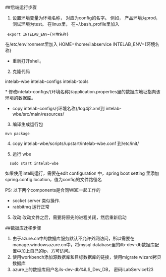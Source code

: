 ##后端运行步骤

1. 设置环境变量为环境名称， 对应为config的名字。 例如， 产品环境为prod， 测试环境为test。 在linux里， 在~/.bash_profile里加入
  
  ```
  export INTELAB_ENV={环境名称}
  ```
  
  在/etc/environment里加入
  HOME=/home/ilabservice
  INTELAB_ENV={环境名称}
 
 * 重新打开shell。

2. 克隆代码
 
  intelab-wbe
  intelab-configs
  intelab-tools
  
 * 修改intelab-configs/{环境名称}/application.properties里的数据库地址指向该环境的数据库。
 * copy intelab-configs/{环境名称}/log4j2.xml到 intelab-wbe/src/main/resources/
 
3. 编译生成运行包
  
  ```
  mvn package
  ```
  
4. copy intelab-wbe/scripts/upstart/intelab-wbe.conf 到/etc/init/


5. 运行 wbe

```
  sudo start intelab-wbe
```

如果使用intellij运行，需要在edit configuration 中，spring boot setting 里添加spring.config.location，值为config的文件路径名

PS: 以下两个components是合同WBE一起工作的
* socket server 类似操作. 
* rabbitmq 运行正常 

5. 改动
  改动文件之后，需要将原先的进程关闭，然后重新启动

##数据库迁移步骤
1. 由于azure.cn中的数据库服务默认不允许外网访问，所以需要在manage.windowsazure.cn中，将mysql database里的ilb-dev-db数据库配置中加上自己的ip，方可访问。
2. 使用workbench添加源数据库和目标数据库的链接，使用migrate wizard拷贝数据库
3. azure上的数据库用户名ils-dev-db%iLS_Dev_DB， 密码iLabService123
